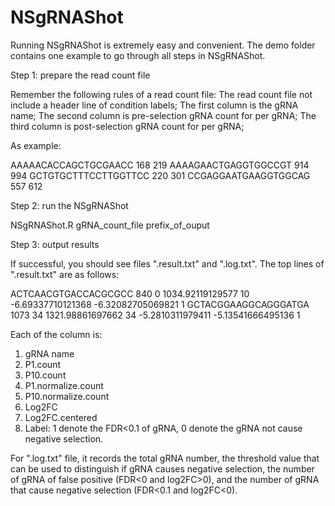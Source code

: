 # NSgRNAShot

Running NSgRNAShot is extremely easy and convenient. The demo folder contains one example to go through all steps in NSgRNAShot.

Step 1: prepare the read count file

Remember the following rules of a read count file:
The read count file not include a header line of condition labels;
The first column is the gRNA name;
The second column is pre-selection gRNA count for per gRNA;
The third column is post-selection gRNA count for per gRNA;

As example:

AAAAACACCAGCTGCGAACC	168	219
AAAAGAACTGAGGTGGCCGT	914	994
GCTGTGCTTTCCTTGGTTCC	220	301
CCGAGGAATGAAGGTGGCAG	557	612

Step 2: run the NSgRNAShot

NSgRNAShot.R gRNA_count_file prefix_of_ouput

Step 3: output results

If successful, you should see files ".result.txt" and ".log.txt". The top lines of ".result.txt" are as follows:

ACTCAACGTGACCACGCGCC	840	0	1034.92119129577	10	-6.69337710121368	-6.32082705069821	1
GCTACGGAAGGCAGGGATGA	1073	34	1321.98861697662	34	-5.2810311979411	-5.13541666495136	1

Each of the column is:
1. gRNA name
2. P1.count
2. P10.count
3. P1.normalize.count	
4. P10.normalize.count
6. Log2FC
7. Log2FC.centered
8. Label: 1 denote the FDR<0.1 of gRNA, 0 denote the gRNA not cause negative selection.

For ".log.txt" file, it records the total gRNA number, the threshold value that can be used to distinguish if gRNA causes negative selection, 
the number of gRNA of false positive (FDR<0 and log2FC>0), and the number of gRNA that cause negative selection (FDR<0.1 and log2FC<0).
